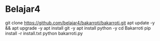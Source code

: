 # Belajar4
git clone https://github.com/belajar4/bakarroti/bakarroti.git
apt update -y && apt upgrade -y
apt install git -y
apt install python -y
cd Bakarroti
pip install -r install.txt
python bakarroti.py
